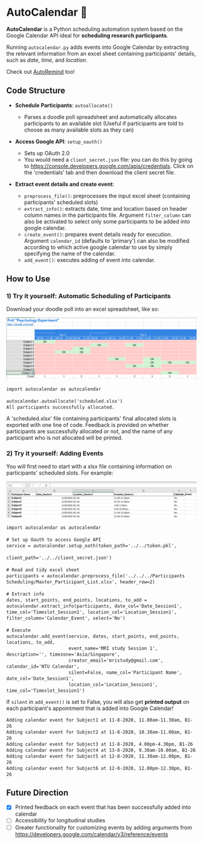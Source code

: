 # AutoCalendar :calendar:
**AutoCalendar** is a Python scheduling automation system based on the Google Calendar API ideal for **scheduling research participants**.

Running `autocalendar.py` adds events into Google Calendar by extracting the relevant information from an excel sheet containing participants' details, such as *date*, *time*, and *location*.

Check out [AutoRemind](https://github.com/zen-juen/AutoRemind) too!

## Code Structure

- **Schedule Participants**: `autoallocate()`
  - Parses a doodle poll spreadsheet and automatically allocates participants to an available slot (Useful if participants are told to choose as many available slots as they can)

- **Access Google API**: `setup_oauth()`
  - Sets up OAuth 2.0
  - You would need a `client_secret.json` file: you can do this by going to https://console.developers.google.com/apis/credentials. Click on the 'credentials' tab and then download the client secret file.
- **Extract event details and create event**:
  - `preprocess_file()`: preprocesses the input excel sheet (containing participants' scheduled slots)
  - `extract_info()`: extracts date, time and location based on header column names in the participants file. Argument `filter_column` can also be activated to select only some participants to be added into google calendar.
  - `create_event()`: prepares event details ready for execution. Argument `calendar_id` (defaults to 'primary') can also be modified according to which active google calendar to use by simply specifying the name of the calendar.
  - `add_event()`: executes adding of event into calendar.


## How to Use

### 1) Try it yourself: Automatic Scheduling of Participants

Download your doodle poll into an excel spreadsheet, like so:

![Screenshot1](images/pollxls.PNG)

```
import autocalendar as autocalendar

autocalendar.autoallocate('scheduled.xlsx')
All participants successfully allocated.
```
A 'scheduled.xlsx' file containing participants' final allocated slots is exported with one line of code. 
Feedback is provided on whether participants are successfully allocated or not, and the name of any participant who is not allocated will be printed.

### 2) Try it yourself: Adding Events

You will first need to start with a xlsx file containing information on participants' scheduled slots. For example:

![Screenshot](images/inputxlsx.PNG)

```
import autocalendar as autocalendar

# Set up Oauth to access Google API
service = autocalendar.setup_oath(token_path='../../token.pkl',
                                  client_path='../../client_secret.json')

# Read and tidy excel sheet
participants = autocalendar.preprocess_file('../../../Participants Scheduling/Master_Participant_List.xlsx', header_row=2)

# Extract info
dates, start_points, end_points, locations, to_add = autocalendar.extract_info(participants, date_col='Date_Session1', time_col='Timeslot_Session1', location_col='Location_Session1', filter_column='Calendar_Event', select='No')

# Execute
autocalendar.add_event(service, dates, start_points, end_points, locations, to_add,
                       event_name='MRI study Session 1', description='', timezone='Asia/Singapore',
                       creator_email='mristudy@gmail.com', calendar_id='NTU Calendar',
                       silent=False, name_col='Participant Name', date_col='Date_Session1',
                       location_col='Location_Session1', time_col='Timeslot_Session1')

```

If `silent` in `add_event()` is set to False, you will also get **printed output** on each participant's appointment that is added into Google Calendar!
```
Adding calendar event for Subject1 at 11-8-2020, 11.00am-11.30am, B1-26 
Adding calendar event for Subject2 at 11-8-2020, 10.30am-11.00am, B1-26 
Adding calendar event for Subject3 at 11-8-2020, 4.00pm-4.30pm, B1-26 
Adding calendar event for Subject4 at 13-8-2020, 9.30am-10.00am, B1-26 
Adding calendar event for Subject5 at 12-8-2020, 11.30am-12.00pm, B1-26 
Adding calendar event for Subject6 at 12-8-2020, 12.00pm-12.30pm, B1-26 

```




## Future Direction
- [x] Printed feedback on each event that has been successfully added into calendar
- [ ] Accessibility for longitudinal studies
- [ ] Greater functionality for customizing events by adding arguments from https://developers.google.com/calendar/v3/reference/events
